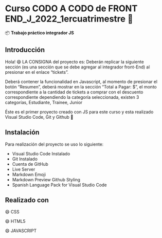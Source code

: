 # Curso CODO A CODO de FRONT END_J_2022_1ercuatrimestre :rocket:

:package: **Trabajo práctico integrador JS**

## Introducción
Hola! :smile: LA CONSIGNA del proyecto es:
Deberán replicar la siguiente sección (es una sección que se debe agregar al integrador front-End) al presionar en el enlace “tickets”.

Deberá contener la funcionalidad en Javascript, al momento de presionar el botón “Resumen”, deberá mostrar en la sección “Total a Pagar: $”, el monto correspondiente a la cantidad de tickets a comprar con el descuento correspondiente dependiendo la categoría seleccionada, existen 3 categorías, Estudiante, Trainee, Junior

Éste es el primer proyecto creado  con JS para este curso y esta realizado Visual Studio Code, Git y Github :clap:

## Instalación

Para realización del proyecto se uso lo siguiente:

- Visual Studio Code Instalado
- Git Instalado
- Cuenta de GitHub 
- Live Server
- Markdown Emoji
- Markdown Preview Github Styling
- Spanish Language Pack for Visual Studio Code

## Realizado con

:smile: CSS

:smile: HTML5

:smile: JAVASCRIPT

